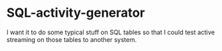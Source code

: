 # SQL-activity-generator
I want it to do some typical stuff on SQL tables so that I could test active streaming on those tables to another system.
